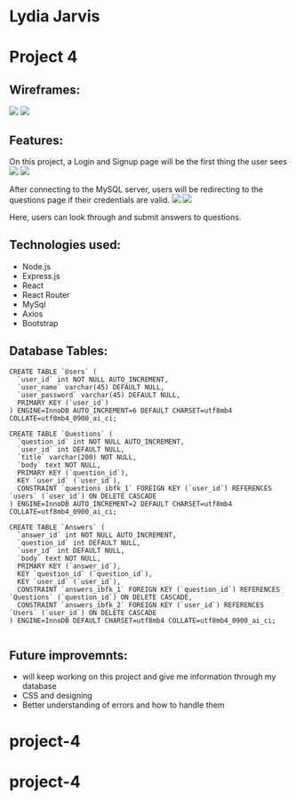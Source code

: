 # Lydia Jarvis
# Project 4


## Wireframes:
<img src = "./src/images/Project4-login.png">
<img src = "./src/images/Project4-questions.png">

## Features:
On this project, a Login and Signup page will be the first thing the user sees 
<img src = "./src/images/loginpage.png">
<img src = "./src/images/signuppage.png">

After connecting to the MySQL server, users will be redirecting to the questions page if their credentials are valid. 
<img src = "./src/images/database.png">
<img src = "./src/images/questionspage.png">

Here, users can look through and submit answers to questions.

## Technologies used:
- Node.js
- Express.js
- React
- React Router
- MySql
- Axios
- Bootstrap


## Database Tables:
```
CREATE TABLE `Users` (
  `user_id` int NOT NULL AUTO_INCREMENT,
  `user_name` varchar(45) DEFAULT NULL,
  `user_password` varchar(45) DEFAULT NULL,
  PRIMARY KEY (`user_id`)
) ENGINE=InnoDB AUTO_INCREMENT=6 DEFAULT CHARSET=utf8mb4 COLLATE=utf8mb4_0900_ai_ci;

CREATE TABLE `Questions` (
  `question_id` int NOT NULL AUTO_INCREMENT,
  `user_id` int DEFAULT NULL,
  `title` varchar(200) NOT NULL,
  `body` text NOT NULL,
  PRIMARY KEY (`question_id`),
  KEY `user_id` (`user_id`),
  CONSTRAINT `questions_ibfk_1` FOREIGN KEY (`user_id`) REFERENCES `users` (`user_id`) ON DELETE CASCADE
) ENGINE=InnoDB AUTO_INCREMENT=2 DEFAULT CHARSET=utf8mb4 COLLATE=utf8mb4_0900_ai_ci;

CREATE TABLE `Answers` (
  `answer_id` int NOT NULL AUTO_INCREMENT,
  `question_id` int DEFAULT NULL,
  `user_id` int DEFAULT NULL,
  `body` text NOT NULL,
  PRIMARY KEY (`answer_id`),
  KEY `question_id` (`question_id`),
  KEY `user_id` (`user_id`),
  CONSTRAINT `answers_ibfk_1` FOREIGN KEY (`question_id`) REFERENCES `Questions` (`question_id`) ON DELETE CASCADE,
  CONSTRAINT `answers_ibfk_2` FOREIGN KEY (`user_id`) REFERENCES `Users` (`user_id`) ON DELETE CASCADE
) ENGINE=InnoDB DEFAULT CHARSET=utf8mb4 COLLATE=utf8mb4_0900_ai_ci;


```
## Future improvemnts:
- will keep working on this project and give me information through my database 
- CSS and designing 
- Better understanding of errors and how to handle them
# project-4
# project-4
